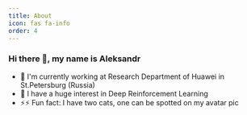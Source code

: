 ```yaml
---
title: About
icon: fas fa-info
order: 4
---
```


### Hi there 👋, my name is Aleksandr 

- 🔭 I'm currently working at Research Department of Huawei in St.Petersburg (Russia)
- 🤖 I have a huge interest in Deep Reinforcement Learning
- :zap:⚡ Fun fact: I have two cats, one can be spotted on my avatar pic
